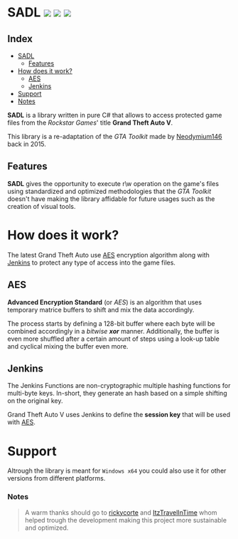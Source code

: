 # SADL <img src="https://img.shields.io/badge/Version-1.0-informational" /> <img src="https://img.shields.io/badge/License-GPL--3.0-informational" /> <img src="https://github.com/francescomesianodev/SADL/workflows/.NET%20Core/badge.svg" />

## Index

<!--ts-->
   * [SADL](#SADL)
      * [Features](#features)
   * [How does it work?](#how-does-it-work)
      * [AES](#aes)
      * [Jenkins](#jenkins)
   * [Support](#support)
   * [Notes](#notes)
<!--te-->

**SADL** is a library written in pure C# that allows to access protected game files from the *Rockstar Games*' title **Grand Theft Auto V**.

This library is a re-adaptation of the *GTA Toolkit* made by [Neodymium146](https://github.com/Neodymium146) back in 2015.

## Features

**SADL** gives the opportunity to execute r\w operation on the game's files using standardized and optimized methodologies that the *GTA Toolkit* doesn't have making the library affidable for future usages such as the creation of visual tools.

# How does it work?

The latest Grand Theft Auto use [AES](https://en.wikipedia.org/wiki/Advanced_Encryption_Standard) encryption algorithm along with [Jenkins](https://en.wikipedia.org/wiki/Jenkins_hash_function) to protect any type of access into the game files.

## AES

**Advanced Encryption Standard** (or *AES*) is an algorithm that uses temporary matrice buffers to shift and mix the data accordingly.

The process starts by defining a 128-bit buffer where each byte will be combined accordingly in a *bitwise* ***xor*** manner. Additionally, the buffer is even more shuffled after a certain amount of steps using a look-up table and cyclical mixing the buffer even more. 

## Jenkins

The Jenkins Functions are non-cryptographic multiple hashing functions for multi-byte keys. In-short, they generate an hash based on a simple shifting on the original key.

Grand Theft Auto V uses Jenkins to define the **session key** that will be used with [AES](#aes).

# Support

Altrough the library is meant for `Windows x64` you could also use it for other versions from different platforms.

### Notes

> A warm thanks should go to [rickycorte](https://github.com/rickycorte) and [ItzTravelInTime](https://github.com/ItzTravelInTime) whom helped trough the development making this project more sustainable and optimized.
